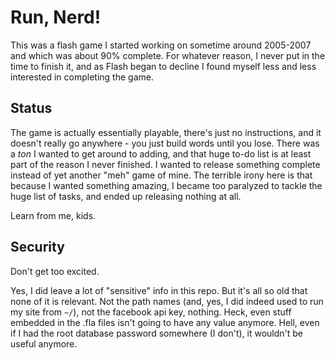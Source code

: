 Run, Nerd!
===

This was a flash game I started working on sometime around 2005-2007 and which
was about 90% complete.  For whatever reason, I never put in the time to finish
it, and as Flash began to decline I found myself less and less interested in
completing the game.

Status
---

The game is actually essentially playable, there's just no instructions, and it
doesn't really go anywhere - you just build words until you lose.  There was a
*ton* I wanted to get around to adding, and that huge to-do list is at least
part of the reason I never finished.  I wanted to release something complete
instead of yet another "meh" game of mine.  The terrible irony here is that
because I wanted something amazing, I became too paralyzed to tackle the huge
list of tasks, and ended up releasing nothing at all.

Learn from me, kids.

Security
---

Don't get too excited.

Yes, I did leave a lot of "sensitive" info in this repo.  But it's all so old
that none of it is relevant.  Not the path names (and, yes, I did indeed used
to run my site from `~/`), not the facebook api key, nothing.  Heck, even stuff
embedded in the .fla files isn't going to have any value anymore.  Hell, even
if I had the root database password somewhere (I don't), it wouldn't be useful
anymore.
